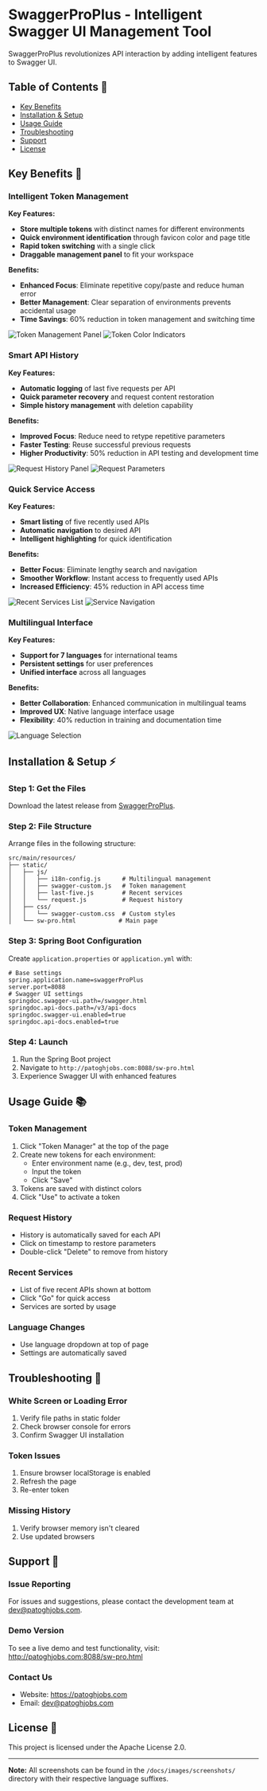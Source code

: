 # SwaggerProPlus - Intelligent Swagger UI Management Tool

SwaggerProPlus revolutionizes API interaction by adding intelligent features to Swagger UI.

## Table of Contents 📑

- [Key Benefits](#key-benefits-)
- [Installation & Setup](#installation--setup-%EF%B8%8F)
- [Usage Guide](#usage-guide-)
- [Troubleshooting](#troubleshooting-)
- [Support](#support-)
- [License](#license-)

## Key Benefits 🚀

### Intelligent Token Management

**Key Features:**

- **Store multiple tokens** with distinct names for different environments
- **Quick environment identification** through favicon color and page title
- **Rapid token switching** with a single click
- **Draggable management panel** to fit your workspace

**Benefits:**

- **Enhanced Focus**: Eliminate repetitive copy/paste and reduce human error
- **Better Management**: Clear separation of environments prevents accidental usage
- **Time Savings**: 60% reduction in token management and switching time

![Token Management Panel](images/screenshots/token/token-manager-panel-en.png)
![Token Color Indicators](images/screenshots/token/token-color-indicator-en.png)

### Smart API History

**Key Features:**

- **Automatic logging** of last five requests per API
- **Quick parameter recovery** and request content restoration
- **Simple history management** with deletion capability

**Benefits:**

- **Improved Focus**: Reduce need to retype repetitive parameters
- **Faster Testing**: Reuse successful previous requests
- **Higher Productivity**: 50% reduction in API testing and development time

![Request History Panel](images/screenshots/history/request-history-panel-en.png)
![Request Parameters](images/screenshots/history/request-parameters-en.png)

### Quick Service Access

**Key Features:**

- **Smart listing** of five recently used APIs
- **Automatic navigation** to desired API
- **Intelligent highlighting** for quick identification

**Benefits:**

- **Better Focus**: Eliminate lengthy search and navigation
- **Smoother Workflow**: Instant access to frequently used APIs
- **Increased Efficiency**: 45% reduction in API access time

![Recent Services List](images/screenshots/services/recent-services-list-en.png)
![Service Navigation](images/screenshots/services/service-navigation-en.png)

### Multilingual Interface

**Key Features:**

- **Support for 7 languages** for international teams
- **Persistent settings** for user preferences
- **Unified interface** across all languages

**Benefits:**

- **Better Collaboration**: Enhanced communication in multilingual teams
- **Improved UX**: Native language interface usage
- **Flexibility**: 40% reduction in training and documentation time

![Language Selection](images/screenshots/language/language-dropdown-en.png)

## Installation & Setup ⚡️

### Step 1: Get the Files

Download the latest release from [SwaggerProPlus](https://github.com/username/SwaggerProPlus/releases).

### Step 2: File Structure

Arrange files in the following structure:

```plaintext
src/main/resources/
├── static/
│   ├── js/
│   │   ├── i18n-config.js      # Multilingual management
│   │   ├── swagger-custom.js   # Token management
│   │   ├── last-five.js        # Recent services
│   │   └── request.js          # Request history
│   ├── css/
│   │   └── swagger-custom.css  # Custom styles
│   └── sw-pro.html            # Main page
```

### Step 3: Spring Boot Configuration

Create `application.properties` or `application.yml` with:

```properties
# Base settings
spring.application.name=swaggerProPlus
server.port=8088
# Swagger UI settings
springdoc.swagger-ui.path=/swagger.html
springdoc.api-docs.path=/v3/api-docs
springdoc.swagger-ui.enabled=true
springdoc.api-docs.enabled=true
```

### Step 4: Launch

1. Run the Spring Boot project
2. Navigate to `http://patoghjobs.com:8088/sw-pro.html`
3. Experience Swagger UI with enhanced features

## Usage Guide 📚

### Token Management

1. Click "Token Manager" at the top of the page
2. Create new tokens for each environment:
    - Enter environment name (e.g., dev, test, prod)
    - Input the token
    - Click "Save"
3. Tokens are saved with distinct colors
4. Click "Use" to activate a token

### Request History

- History is automatically saved for each API
- Click on timestamp to restore parameters
- Double-click "Delete" to remove from history

### Recent Services

- List of five recent APIs shown at bottom
- Click "Go" for quick access
- Services are sorted by usage

### Language Changes

- Use language dropdown at top of page
- Settings are automatically saved

## Troubleshooting 🔧

### White Screen or Loading Error

1. Verify file paths in static folder
2. Check browser console for errors
3. Confirm Swagger UI installation

### Token Issues

1. Ensure browser localStorage is enabled
2. Refresh the page
3. Re-enter token

### Missing History

1. Verify browser memory isn't cleared
2. Use updated browsers

## Support 💬

### Issue Reporting

For issues and suggestions, please contact the development team at dev@patoghjobs.com.

### Demo Version

To see a live demo and test functionality, visit:
http://patoghjobs.com:8088/sw-pro.html

### Contact Us

- Website: https://patoghjobs.com
- Email: dev@patoghjobs.com

## License 📝

This project is licensed under the Apache License 2.0.

---

**Note:** All screenshots can be found in the `/docs/images/screenshots/` directory with their respective language
suffixes.
